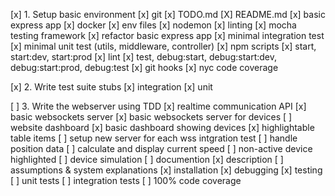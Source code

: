 [x] 1. Setup basic environment
[x]   git
[x]   TODO.md
[X]   README.md
[x]   basic express app
[x]   docker
[x]   env files
[x]   nodemon
[x]   linting
[x]   mocha testing framework
[x]   refactor basic express app
[x]   minimal integration test
[x]   minimal unit test (utils, middleware, controller)
[x]   npm scripts 
[x]     start, start:dev, start:prod
[x]     lint
[x]     test, debug:start, debug:start:dev, debug:start:prod, debug:test
[x]   git hooks
[x]   nyc code coverage

[x] 2. Write test suite stubs
[x]   integration
[x]   unit

[ ] 3. Write the webserver using TDD
[x]   realtime communication API
[x]     basic websockets server
[x]     basic websockets server for devices
[ ]   website dashboard
[x]     basic dashboard showing devices
[x]     highlightable table items
[ ]     setup new server for each wss intgration test
[ ]     handle position data
[ ]     calculate and display current speed
[ ]     non-active device highlighted
[ ]   device simulation
[ ]   documention
[x]     description
[ ]     assumptions & system explanations
[x]     installation
[x]     debugging
[x]     testing
[ ]   unit tests
[ ]   integration tests
[ ]   100% code coverage
